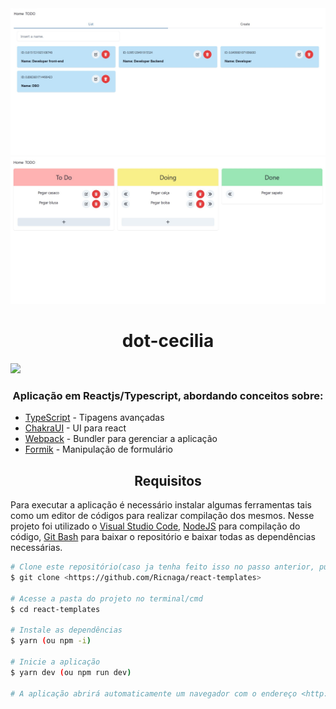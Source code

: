 <div align="center">
<img src="./cover.jpg" />
<img src="./todo.jpg" />
</div>

<div align="center">

# dot-cecilia

</div>

<img src="https://img.shields.io/github/license/Ricnaga/react-templates?style=for-the-badge"/>

### <div align="center"> Aplicação em Reactjs/Typescript, abordando conceitos sobre: </div>

- [TypeScript](https://www.typescriptlang.org/) - Tipagens avançadas
- [ChakraUI](https://chakra-ui.com/) - UI para react
- [Webpack](https://webpack.js.org/) - Bundler para gerenciar a aplicação
- [Formik](https://formik.org/docs/overview/) - Manipulação de formulário


## <div align="center">Requisitos</div>

Para executar a aplicação é necessário instalar algumas ferramentas tais como um editor de códigos para realizar compilação dos mesmos. Nesse projeto foi utilizado o [Visual Studio Code](https://code.visualstudio.com/), [NodeJS](https://nodejs.org/en/) para compilação do código, [Git Bash](https://gitforwindows.org/) para baixar o repositório e baixar todas as dependências necessárias.

```bash
# Clone este repositório(caso ja tenha feito isso no passo anterior, pule para o próximo comando)
$ git clone <https://github.com/Ricnaga/react-templates>

# Acesse a pasta do projeto no terminal/cmd
$ cd react-templates

# Instale as dependências
$ yarn (ou npm -i)

# Inicie a aplicação 
$ yarn dev (ou npm run dev)

# A aplicação abrirá automaticamente um navegador com o endereço <http://localhost:3000>

```
